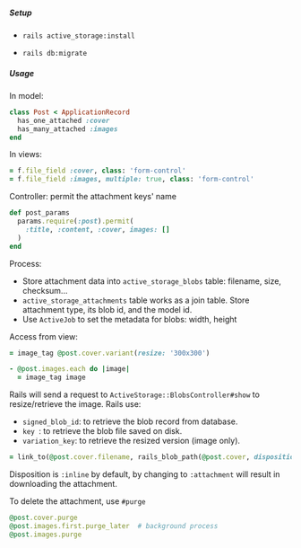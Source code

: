 ##### Setup

* `rails active_storage:install`

* `rails db:migrate`

##### Usage

In model:

```ruby
class Post < ApplicationRecord
  has_one_attached :cover
  has_many_attached :images
end
```

In views:

```ruby
= f.file_field :cover, class: 'form-control'
= f.file_field :images, multiple: true, class: 'form-control'
```

Controller: permit the attachment keys' name

```ruby
def post_params
  params.require(:post).permit(
    :title, :content, :cover, images: []
  )
end
```

Process:

* Store attachment data into `active_storage_blobs` table: filename, size, checksum...
* `active_storage_attachments` table works as a join table. Store attachment type, its blob id, and the model id.
* Use `ActiveJob` to set the metadata for blobs: width, height

Access from view:

```ruby
= image_tag @post.cover.variant(resize: '300x300')

- @post.images.each do |image|
  = image_tag image
```

Rails will send a request to `ActiveStorage::BlobsController#show` to resize/retrieve the image. 
Rails use:
* `signed_blob_id`:  to retrieve the blob record from database.
* `key `: to retrieve the blob file saved on disk.
* `variation_key`: to retrieve the resized version (image only).

```ruby
= link_to(@post.cover.filename, rails_blob_path(@post.cover, disposition: :attachment))
```

Disposition is `:inline` by default, by changing to `:attachment` will result in downloading the attachment.

To delete the attachment, use `#purge`

```ruby
@post.cover.purge
@post.images.first.purge_later 	# background process
@post.images.purge
```

